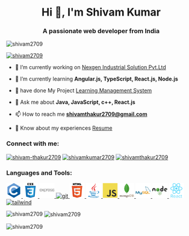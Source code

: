 <h1 align="center">Hi 👋, I'm Shivam Kumar</h1>
<h3 align="center">A passionate web developer from India</h3>

<p align="left"> <img src="https://komarev.com/ghpvc/?username=shivam2709&label=Profile%20views&color=0e75b6&style=flat" alt="shivam2709" /> </p>

<p align="left"> <a href="https://github.com/ryo-ma/github-profile-trophy"><img src="https://github-profile-trophy.vercel.app/?username=shivam2709" alt="shivam2709" /></a> </p>

- 🔭 I’m currently working on [Nexgen Industrial Solution Pvt.Ltd]()

- 🌱 I’m currently learning **Angular.js, TypeScript, React.js, Node.js**

- 👯 have done My Project [Learning Management System](https://github.com/Shivam2709/Learning-Management-System-Frontend)

- 💬 Ask me about **Java, JavaScript, c++, React.js**

- 📫 How to reach me **shivamthakur2709@gmail.com**

- 📄 Know about my experiences [Resume](https://drive.google.com/file/d/11LSqalWvQax8YQ_6qR7QyDUUMMf7Df0h/view?usp=sharing)

<h3 align="left">Connect with me:</h3>
<p align="left">
<a href="https://linkedin.com/in/shivam-thakur2709" target="blank"><img align="center" src="https://raw.githubusercontent.com/rahuldkjain/github-profile-readme-generator/master/src/images/icons/Social/linked-in-alt.svg" alt="shivam-thakur2709" height="30" width="40" /></a>
<a href="https://www.leetcode.com/shivamkumar2709" target="blank"><img align="center" src="https://raw.githubusercontent.com/rahuldkjain/github-profile-readme-generator/master/src/images/icons/Social/leet-code.svg" alt="shivamkumar2709" height="30" width="40" /></a>
<a href="https://auth.geeksforgeeks.org/user/shivamthakur2709" target="blank"><img align="center" src="https://raw.githubusercontent.com/rahuldkjain/github-profile-readme-generator/master/src/images/icons/Social/geeks-for-geeks.svg" alt="shivamthakur2709" height="30" width="40" /></a>
</p>

<h3 align="left">Languages and Tools:</h3>
<p align="left"> <a href="https://www.cprogramming.com/" target="_blank" rel="noreferrer"> <img src="https://raw.githubusercontent.com/devicons/devicon/master/icons/c/c-original.svg" alt="c" width="40" height="40"/> </a> <a href="https://www.w3schools.com/css/" target="_blank" rel="noreferrer"> <img src="https://raw.githubusercontent.com/devicons/devicon/master/icons/css3/css3-original-wordmark.svg" alt="css3" width="40" height="40"/> </a> <a href="https://expressjs.com" target="_blank" rel="noreferrer"> <img src="https://raw.githubusercontent.com/devicons/devicon/master/icons/express/express-original-wordmark.svg" alt="express" width="40" height="40"/> </a> <a href="https://git-scm.com/" target="_blank" rel="noreferrer"> <img src="https://www.vectorlogo.zone/logos/git-scm/git-scm-icon.svg" alt="git" width="40" height="40"/> </a> <a href="https://www.w3.org/html/" target="_blank" rel="noreferrer"> <img src="https://raw.githubusercontent.com/devicons/devicon/master/icons/html5/html5-original-wordmark.svg" alt="html5" width="40" height="40"/> </a> <a href="https://www.java.com" target="_blank" rel="noreferrer"> <img src="https://raw.githubusercontent.com/devicons/devicon/master/icons/java/java-original.svg" alt="java" width="40" height="40"/> </a> <a href="https://developer.mozilla.org/en-US/docs/Web/JavaScript" target="_blank" rel="noreferrer"> <img src="https://raw.githubusercontent.com/devicons/devicon/master/icons/javascript/javascript-original.svg" alt="javascript" width="40" height="40"/> </a> <a href="https://www.mongodb.com/" target="_blank" rel="noreferrer"> <img src="https://raw.githubusercontent.com/devicons/devicon/master/icons/mongodb/mongodb-original-wordmark.svg" alt="mongodb" width="40" height="40"/> </a> <a href="https://www.mysql.com/" target="_blank" rel="noreferrer"> <img src="https://raw.githubusercontent.com/devicons/devicon/master/icons/mysql/mysql-original-wordmark.svg" alt="mysql" width="40" height="40"/> </a> <a href="https://nodejs.org" target="_blank" rel="noreferrer"> <img src="https://raw.githubusercontent.com/devicons/devicon/master/icons/nodejs/nodejs-original-wordmark.svg" alt="nodejs" width="40" height="40"/> </a> <a href="https://reactjs.org/" target="_blank" rel="noreferrer"> <img src="https://raw.githubusercontent.com/devicons/devicon/master/icons/react/react-original-wordmark.svg" alt="react" width="40" height="40"/> </a> <a href="https://tailwindcss.com/" target="_blank" rel="noreferrer"> <img src="https://www.vectorlogo.zone/logos/tailwindcss/tailwindcss-icon.svg" alt="tailwind" width="40" height="40"/> </a> </p>

<p><img align="left" src="https://github-readme-stats.vercel.app/api/top-langs?username=shivam2709&show_icons=true&locale=en&layout=compact" alt="shivam2709" /></p>

<p>&nbsp;<img align="center" src="https://github-readme-stats.vercel.app/api?username=shivam2709&show_icons=true&locale=en" alt="shivam2709" /></p>

<p><img align="center" src="https://github-readme-streak-stats.herokuapp.com/?user=shivam2709&" alt="shivam2709" /></p>


